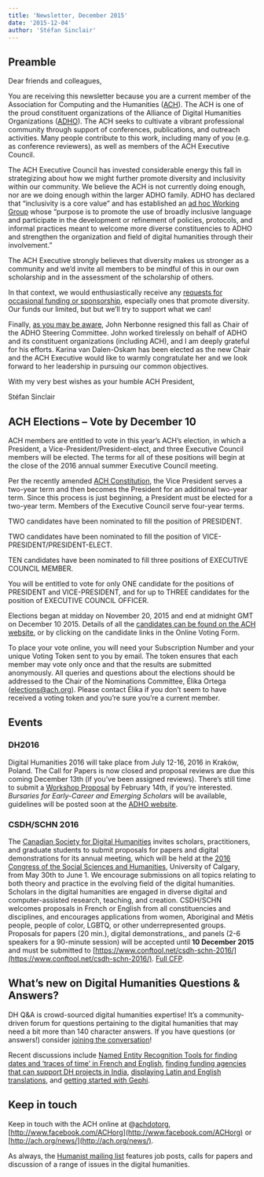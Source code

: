 ```yaml
---
title: 'Newsletter, December 2015'
date: '2015-12-04'
author: 'Stéfan Sinclair'
---
```

**Preamble**
------------

Dear friends and colleagues,

You are receiving this newsletter because you are a current member of the Association for Computing and the Humanities ([ACH](http://ach.org)). The ACH is one of the proud constituent organizations of the Alliance of Digital Humanities Organizations ([ADHO](http://adho.org)). The ACH seeks to cultivate a vibrant professional community through support of conferences, publications, and outreach activities. Many people contribute to this work, including many of you (e.g. as conference reviewers), as well as members of the ACH Executive Council.

The ACH Executive Council has invested considerable energy this fall in strategizing about how we might further promote diversity and inclusivity within our community. We believe the ACH is not currently doing enough, nor are we doing enough within the larger ADHO family. ADHO has declared that “inclusivity is a core value” and has established an [ad hoc Working Group](http://adho.org/announcements/2013/adho-establishes-working-group-inclusivity) whose “purpose is to promote the use of broadly inclusive language and participate in the development or refinement of policies, protocols, and informal practices meant to welcome more diverse constituencies to ADHO and strengthen the organization and field of digital humanities through their involvement.”

The ACH Executive strongly believes that diversity makes us stronger as a community and we’d invite all members to be mindful of this in our own scholarship and in the assessment of the scholarship of others.

In that context, we would enthusiastically receive any [requests for occasional funding or sponsorship](http://ach.org/activities/grants-and-awards/occasional-funding-sponsorship/), especially ones that promote diversity. Our funds our limited, but but we’ll try to support what we can!

Finally, [as you may be aware](http://adho.org/announcements/2015/adho-announces-new-steering-committee-chair), John Nerbonne resigned this fall as Chair of the ADHO Steering Committee. John worked tirelessly on behalf of ADHO and its constituent organizations (including ACH), and I am deeply grateful for his efforts. Karina van Dalen-Oskam has been elected as the new Chair and the ACH Executive would like to warmly congratulate her and we look forward to her leadership in pursuing our common objectives.

With my very best wishes as your humble ACH President,

Stéfan Sinclair

**ACH Elections – Vote by December 10**
---------------------------------------

ACH members are entitled to vote in this year’s ACH’s election, in which a President, a Vice-President/President-elect, and three Executive Council members will be elected. The terms for all of these positions will begin at the close of the 2016 annual summer Executive Council meeting.

Per the recently amended [ACH Constitution](http://ach.org/about/constitution/), the Vice President serves a two-year term and then becomes the President for an additional two-year term. Since this process is just beginning, a President must be elected for a two-year term. Members of the Executive Council serve four-year terms.

TWO candidates have been nominated to fill the position of PRESIDENT.

TWO candidates have been nominated to fill the position of VICE-PRESIDENT/PRESIDENT-ELECT.

TEN candidates have been nominated to fill three positions of EXECUTIVE COUNCIL MEMBER.

You will be entitled to vote for only ONE candidate for the positions of PRESIDENT and VICE-PRESIDENT, and for up to THREE candidates for the position of EXECUTIVE COUNCIL OFFICER.

Elections began at midday on November 20, 2015 and end at midnight GMT on December 10 2015. Details of all the [candidates can be found on the ACH website](http://ach.org/news/2015/11/candidate-statements/), or by clicking on the candidate links in the Online Voting Form.

To place your vote online, you will need your Subscription Number and your unique Voting Token sent to you by email. The token ensures that each member may vote only once and that the results are submitted anonymously. All queries and questions about the elections should be addressed to the Chair of the Nominations Committee, Élika Ortega ([elections@ach.org](mailto:elections@ach.org)). Please contact Élika if you don’t seem to have received a voting token and you’re sure you’re a current member.

**Events**
----------

### **DH2016**

Digital Humanities 2016 will take place from July 12-16, 2016 in Kraków, Poland. The Call for Papers is now closed and proposal reviews are due this coming December 13th (if you’ve been assigned reviews). There’s still time to submit a [Workshop Proposal](http://dh2016.adho.org/cfp/) by February 14th, if you’re interested. *Bursaries for Early-Career and Emerging Scholars* will be available, guidelines will be posted soon at the [ADHO website](http://adho.org).

### **CSDH/SCHN 2016**

The [Canadian Society for Digital Humanities](http://csdh-schn.org/) invites scholars, practitioners, and graduate students to submit proposals for papers and digital demonstrations for its annual meeting, which will be held at the [2016 Congress of the Social Sciences and Humanities](http://congress2016.ca/), University of Calgary, from May 30th to June 1. We encourage submissions on all topics relating to both theory and practice in the evolving field of the digital humanities. Scholars in the digital humanities are engaged in diverse digital and computer-assisted research, teaching, and creation. CSDH/SCHN welcomes proposals in French or English from all constituencies and disciplines, and encourages applications from women, Aboriginal and Métis people, people of color, LGBTQ, or other underrepresented groups. Proposals for papers (20 min.), digital demonstrations,, and panels (2-6 speakers for a 90-minute session) will be accepted until **10 December 2015** and must be submitted to [https://www.conftool.net/csdh-schn-2016/](https://www.conftool.net/csdh-schn-2016/). [Full CFP](http://csdh-schn.org/2015/11/10/cfp-csdhschn-2016/).

**What’s new on Digital Humanities Questions &amp; Answers?**
-------------------------------------------------------------

DH Q&amp;A is crowd-sourced digital humanities expertise! It’s a community-driven forum for questions pertaining to the digital humanities that may need a bit more than 140 character answers. If you have questions (or answers!) consider [joining the conversation](http://digitalhumanities.org/answers/register.php)!

Recent discussions include [Named Entity Recognition Tools for finding dates and ‘traces of time’ in French and English](http://digitalhumanities.org/answers/topic/which-named-entity-recognition-tool), [finding funding agencies that can support DH projects in India](http://digitalhumanities.org/answers/topic/what-funding-agencies-support-a-dh-project-in-india), [displaying Latin and English translations](http://digitalhumanities.org/answers/topic/advice-on-tools-for-side-by-side-pages-of-latin-and-english-translations), and [getting started with Gephi](http://digitalhumanities.org/answers/topic/text-network-analysis-using-gephi).

**Keep in touch**
-----------------

Keep in touch with the ACH online at @[achdotorg](http://twitter.com/achdotorg), [http://www.facebook.com/ACHorg](http://www.facebook.com/ACHorg) or [http://ach.org/news/](http://ach.org/news/).

As always, the [Humanist mailing list](http://dhhumanist.org/) features job posts, calls for papers and discussion of a range of issues in the digital humanities. 